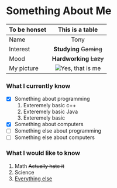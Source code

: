 # Something About Me

To be honset | This is a table
---|:---:
Name|Tony
Interest| **Studying** <del>Gaming</del>
Mood| **Hardworking** <del>Lazy</del>
My picture|![Yes, that is me](https://external-content.duckduckgo.com/iu/?u=https%3A%2F%2Fmedia.giphy.com%2Fmedia%2Fo0vwzuFwCGAFO%2Fgiphy.gif&f=1&nofb=1)


### What I currently know
- [x] Something about programming
  1. Exteremely basic c++
  2. Exteremely basic Java
  3. Exteremely basic 
- [x] Something about computers
- [ ] Something else about programming
- [ ] Something else about computers

### What I would like to know
1. Math <del>Actually hate it</del>
2. Science
3. [Everything else](https://external-content.duckduckgo.com/iu/?u=https%3A%2F%2Fsociorocketnewsen.files.wordpress.com%2F2016%2F07%2Fmind-blown.gif%3Fw%3D580%26h%3D435&f=1&nofb=1)
